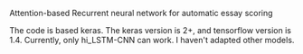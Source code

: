Attention-based Recurrent neural network for automatic essay scoring

The code is based keras.
The keras version is 2+, and tensorflow version is 1.4.
Currently, only hi_LSTM-CNN can work. I haven't adapted other models.
